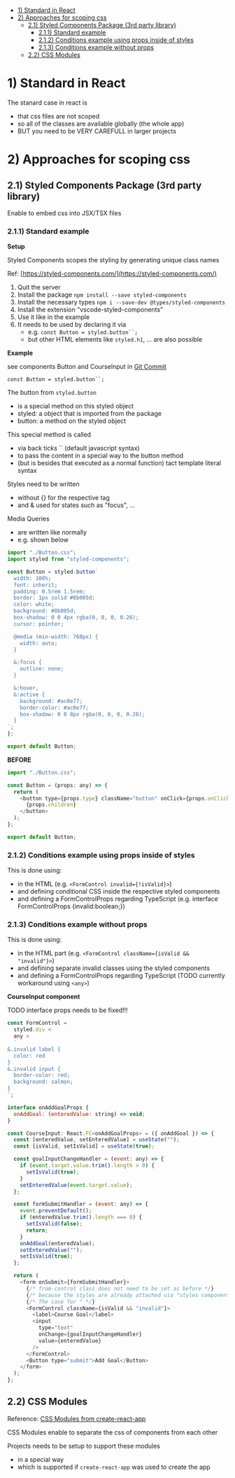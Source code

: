 - [1) Standard in React](#1-standard-in-react)
- [2) Approaches for scoping css](#2-approaches-for-scoping-css)
  - [2.1) Styled Components Package (3rd party library)](#21-styled-components-package-3rd-party-library)
    - [2.1.1) Standard example](#211-standard-example)
    - [2.1.2) Conditions example using props inside of styles](#212-conditions-example-using-props-inside-of-styles)
    - [2.1.3) Conditions example without props](#213-conditions-example-without-props)
  - [2.2) CSS Modules](#22-css-modules)

# 1) Standard in React

The stanard case in react is

- that css files are not scoped
- so all of the classes are available globally (the whole app)
- BUT you need to be VERY CAREFULL in larger projects

# 2) Approaches for scoping css

## 2.1) Styled Components Package (3rd party library)

Enable to embed css into JSX/TSX files

### 2.1.1) Standard example

**Setup**

Styled Components scopes the styling by generating unique class names

Ref: [https://styled-components.com/](https://styled-components.com/)

1. Quit the server
2. Install the package `npm install --save styled-components`
3. Install the necessary types `npm i --save-dev @types/styled-components`
4. Install the extension "vscode-styled-components"
5. Use it like in the example
6. It needs to be used by declaring it via
   - e.g. ` const Button = styled.button``;  `
   - but other HTML elements like `styled.h1`, ... are also possible

**Example**

 see components Button and CourseInput in [Git Commit](https://github.com/johannesstroebele91/React-Library/commit/e6deb1b710be476be54fe9c1ed4f6c221b684a75)

` const Button = styled.button``;  `

The button from `styled.button`

- is a special method on this styled object
- styled: a object that is imported from the package
- button: a method on the styled object

This special method is called

- via back ticks `` (default javascript syntax)
- to pass the content in a special way to the button method
- (but is besides that executed as a normal function)
  tact template literal syntax

Styles need to be written

- without {} for the respective tag
- and & used for states such as "focus", ...

Media Queries

- are written like normally
- e.g. shown below

```javascript
import "./Button.css";
import styled from "styled-components";

const Button = styled.button`
  width: 100%;
  font: inherit;
  padding: 0.5rem 1.5rem;
  border: 1px solid #8b005d;
  color: white;
  background: #8b005d;
  box-shadow: 0 0 4px rgba(0, 0, 0, 0.26);
  cursor: pointer;

  @media (min-width: 768px) {
    width: auto;
  }

  &:focus {
    outline: none;
  }

  &:hover,
  &:active {
    background: #ac0e77;
    border-color: #ac0e77;
    box-shadow: 0 0 8px rgba(0, 0, 0, 0.26);
  }
`;
};

export default Button;
```

**BEFORE**

```javascript
import "./Button.css";

const Button = (props: any) => {
  return (
    <button type={props.type} className="button" onClick={props.onClick}>
      {props.children}
    </button>
  );
};

export default Button;
```

### 2.1.2) Conditions example using props inside of styles

This is done using:

- in the HTML (e.g. `<FormControl invalid={!isValid}>`)
- and defining conditional CSS inside the respective styled components
- and defining a FormControlProps regarding TypeScript (e.g. interface FormControlProps {invalid:boolean;})

### 2.1.3) Conditions example without props

This is done using:

- in the HTML part (e.g. `<FormControl className={isValid && "invalid"}>`)
- and defining separate invalid classes using the styled components
- and defining a FormControlProps regarding TypeScript (TODO currently workaround using `<any>`)

**CourseInput component**

TODO interface props needs to be fixed!!!

```javascript
const FormControl =
  styled.div <
  any >
  `
&.invalid label {
  color: red
}
&.invalid input {
  border-color: red;
  background: salmon;
}
`;

interface onAddGoalProps {
  onAddGoal: (enteredValue: string) => void;
}

const CourseInput: React.FC<onAddGoalProps> = ({ onAddGoal }) => {
  const [enteredValue, setEnteredValue] = useState("");
  const [isValid, setIsValid] = useState(true);

  const goalInputChangeHandler = (event: any) => {
    if (event.target.value.trim().length > 0) {
      setIsValid(true);
    }
    setEnteredValue(event.target.value);
  };

  const formSubmitHandler = (event: any) => {
    event.preventDefault();
    if (enteredValue.trim().length === 0) {
      setIsValid(false);
      return;
    }
    onAddGoal(enteredValue);
    setEnteredValue("");
    setIsValid(true);
  };

  return (
    <form onSubmit={formSubmitHandler}>
      {/* from-control class does not need to be set as before */}
      {/* because the styles are already attached via "styles components" */}
      {/* The case for " */}
      <FormControl className={isValid && "invalid"}>
        <label>Course Goal</label>
        <input
          type="text"
          onChange={goalInputChangeHandler}
          value={enteredValue}
        />
      </FormControl>
      <Button type="submit">Add Goal</Button>
    </form>
  );
};
```

## 2.2) CSS Modules

Reference: [CSS Modules from create-react-app](https://create-react-app.dev/docs/adding-a-css-modules-stylesheet/)

CSS Modules enable to separate the css of components from each other

Projects needs to be setup to support these modules
- in a special way
- which is supported if `create-react-app` was used to create the app